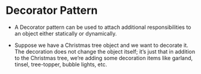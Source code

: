 # Decorator Pattern

* A Decorator pattern can be used to attach additional responsibilities to an object either statically or dynamically.

* Suppose we have a Christmas tree object and we want to decorate it. The decoration does not change the object itself; it’s just that in addition to the Christmas tree, we’re adding some decoration items like garland, tinsel, tree-topper, bubble lights, etc.
